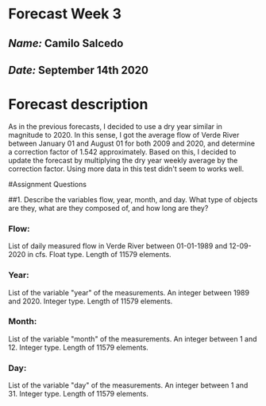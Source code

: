 # Forecast Week 3
## *Name:* Camilo Salcedo
## *Date:* September 14th 2020

# Forecast description

As in the previous forecasts, I decided to use a dry year similar in magnitude to 2020. In this sense, I got the average flow of Verde River between January 01 and August 01 for both 2009 and 2020, and determine a correction factor of 1.542 approximately. Based on this, I decided to update the forecast by multiplying the dry year weekly average by the correction factor. Using more data in this test didn't seem to works well.

#Assignment Questions

##1. Describe the variables flow, year, month, and day. What type of objects are they, what are they composed of, and how long are they?
### Flow:
List of daily measured flow in Verde River between 01-01-1989 and 12-09-2020 in cfs. Float type. Length of 11579 elements.
### Year:
List of the variable "year" of the measurements. An integer between 1989 and 2020. Integer type. Length of 11579 elements.
### Month:
List of the variable "month" of the measurements. An integer between 1 and 12.  Integer type. Length of 11579 elements.
### Day:
List of the variable "day" of the measurements. An integer between 1 and 31.  Integer type. Length of 11579 elements.

